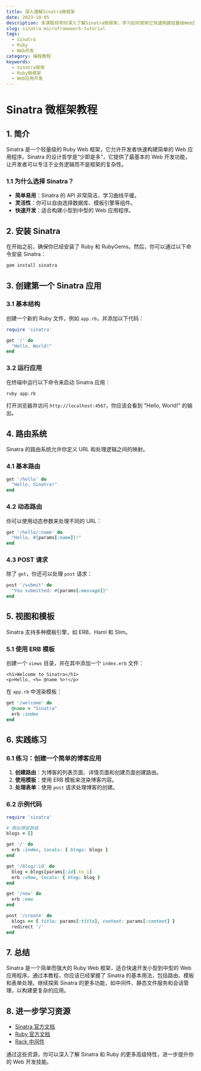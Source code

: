 ```yaml
---
title: 深入理解Sinatra微框架
date: 2023-10-05
description: 本课程将带你深入了解Sinatra微框架，学习如何使用它快速构建轻量级Web应用。
slug: sinatra-microframework-tutorial
tags:
  - Sinatra
  - Ruby
  - Web开发
category: 编程教程
keywords:
  - Sinatra框架
  - Ruby微框架
  - Web应用开发
---
```


# Sinatra 微框架教程

## 1. 简介

Sinatra 是一个轻量级的 Ruby Web 框架，它允许开发者快速构建简单的 Web 应用程序。Sinatra 的设计哲学是“少即是多”，它提供了最基本的 Web 开发功能，让开发者可以专注于业务逻辑而不是框架的复杂性。

### 1.1 为什么选择 Sinatra？

- **简单易用**：Sinatra 的 API 非常简洁，学习曲线平缓。
- **灵活性**：你可以自由选择数据库、模板引擎等组件。
- **快速开发**：适合构建小型到中型的 Web 应用程序。

## 2. 安装 Sinatra

在开始之前，确保你已经安装了 Ruby 和 RubyGems。然后，你可以通过以下命令安装 Sinatra：

```bash
gem install sinatra
```

## 3. 创建第一个 Sinatra 应用

### 3.1 基本结构

创建一个新的 Ruby 文件，例如 `app.rb`，并添加以下代码：

```ruby
require 'sinatra'

get '/' do
  "Hello, World!"
end
```

### 3.2 运行应用

在终端中运行以下命令来启动 Sinatra 应用：

```bash
ruby app.rb
```

打开浏览器并访问 `http://localhost:4567`，你应该会看到 "Hello, World!" 的输出。

## 4. 路由系统

Sinatra 的路由系统允许你定义 URL 和处理逻辑之间的映射。

### 4.1 基本路由

```ruby
get '/hello' do
  "Hello, Sinatra!"
end
```

### 4.2 动态路由

你可以使用动态参数来处理不同的 URL：

```ruby
get '/hello/:name' do
  "Hello, #{params[:name]}!"
end
```

### 4.3 POST 请求

除了 `get`，你还可以处理 `post` 请求：

```ruby
post '/submit' do
  "You submitted: #{params[:message]}"
end
```

## 5. 视图和模板

Sinatra 支持多种模板引擎，如 ERB、Haml 和 Slim。

### 5.1 使用 ERB 模板

创建一个 `views` 目录，并在其中添加一个 `index.erb` 文件：

```erb
<h1>Welcome to Sinatra</h1>
<p>Hello, <%= @name %>!</p>
```

在 `app.rb` 中渲染模板：

```ruby
get '/welcome' do
  @name = "Sinatra"
  erb :index
end
```

## 6. 实践练习

### 6.1 练习：创建一个简单的博客应用

1. **创建路由**：为博客的列表页面、详情页面和创建页面创建路由。
2. **使用模板**：使用 ERB 模板来渲染博客内容。
3. **处理表单**：使用 `post` 请求处理博客的创建。

### 6.2 示例代码

```ruby
require 'sinatra'

# 模拟博客数据
blogs = []

get '/' do
  erb :index, locals: { blogs: blogs }
end

get '/blog/:id' do
  blog = blogs[params[:id].to_i]
  erb :show, locals: { blog: blog }
end

get '/new' do
  erb :new
end

post '/create' do
  blogs << { title: params[:title], content: params[:content] }
  redirect '/'
end
```

## 7. 总结

Sinatra 是一个简单而强大的 Ruby Web 框架，适合快速开发小型到中型的 Web 应用程序。通过本教程，你应该已经掌握了 Sinatra 的基本用法，包括路由、模板和表单处理。继续探索 Sinatra 的更多功能，如中间件、静态文件服务和会话管理，以构建更复杂的应用。

## 8. 进一步学习资源

- [Sinatra 官方文档](http://sinatrarb.com/)
- [Ruby 官方文档](https://ruby-doc.org/)
- [Rack 中间件](https://rack.github.io/)

通过这些资源，你可以深入了解 Sinatra 和 Ruby 的更多高级特性，进一步提升你的 Web 开发技能。